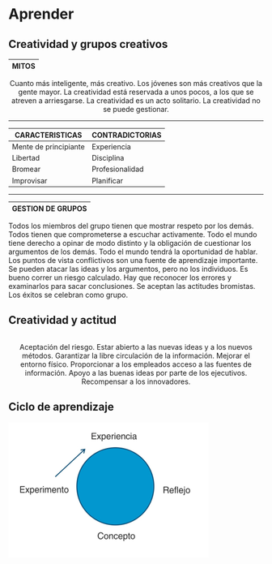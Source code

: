 # Aprender

## Creatividad y grupos creativos

<div align="center">

|MITOS|
-|
Cuanto más inteligente, más creativo.
Los jóvenes son más creativos que la gente mayor.
La creatividad está reservada a unos pocos, a los que se atreven a arriesgarse.
La creatividad es un acto solitario.
La creatividad no se puede gestionar.

</div>

---

<div align="center">

|CARACTERISTICAS|CONTRADICTORIAS|
-|-
Mente de principiante|Experiencia
Libertad|Disciplina
Bromear|Profesionalidad
Improvisar|Planificar

</div>

---

|GESTION DE GRUPOS|
-|
Todos los miembros del grupo tienen que mostrar respeto por los demás.
Todos tienen que comprometerse a escuchar activamente.
Todo el mundo tiene derecho a opinar de modo distinto y la obligación de cuestionar los argumentos de los demás.
Todo el mundo tendrá la oportunidad de hablar.
Los puntos de vista conflictivos son una fuente de aprendizaje importante.
Se pueden atacar las ideas y los argumentos, pero no los individuos.
Es bueno correr un riesgo calculado.
Hay que reconocer los errores y examinarlos para sacar conclusiones.
Se aceptan las actitudes bromistas.
Los éxitos se celebran como grupo.

## Creatividad y actitud

<div align="center">

||
-|
Aceptación del riesgo.
Estar abierto a las nuevas ideas y a los nuevos métodos.
Garantizar la libre circulación de la información. Mejorar el entorno físico.
Proporcionar a los empleados acceso a las fuentes de información.
Apoyo a las buenas ideas por parte de los ejecutivos.
Recompensar a los innovadores.

</div>

## Ciclo de aprendizaje

![](/images/aprendizaje.png)